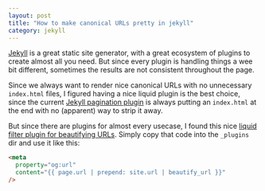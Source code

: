```yaml
---
layout: post
title: "How to make canonical URLs pretty in jekyll"
category: jekyll
---
```


[Jekyll][jekyll] is a great static site generator, with a great ecosystem of plugins to create almost all you need. But
since every plugin is handling things a wee bit different, sometimes the results are not consistent throughout the page.

Since we always want to render nice canonical URLs with no unnecessary `index.html` files, I figured having a nice liquid
plugin is the best choice, since the current [Jekyll pagination plugin][jekyll-paginate-v2] is always putting an `index.html` at the end with no (apparent) way to strip it away.

But since there are plugins for almost every usecase, I found this nice [liquid filter plugin for beautifying URLs][jekyll-beautify-urls].
Simply copy that code into the `_plugins` dir and use it like this:

```html
<meta
  property="og:url"
  content="{{ page.url | prepend: site.url | beautify_url }}"
/>
```

[jekyll]: https://jekyllrb.com/
[jekyll-paginate-v2]: https://github.com/sverrirs/jekyll-paginate-v2/
[jekyll-beautify-urls]: https://biosphere.cc/software-engineering/jekyll-beautify-urls/
